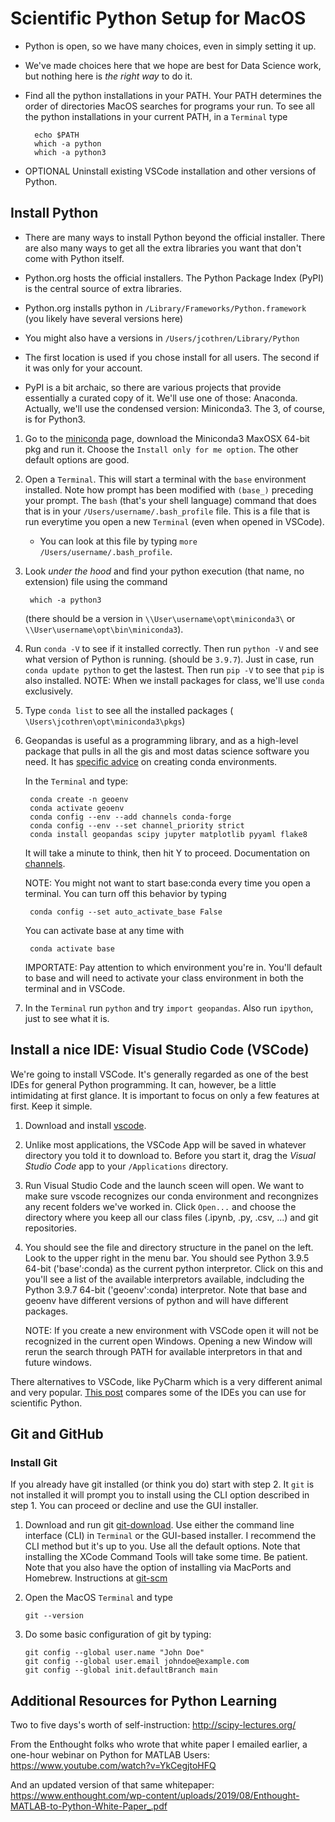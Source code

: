 # Scientific Python Setup for MacOS

- Python is open, so we have many choices, even in simply setting it up.

- We've made choices here that we hope are best for Data Science work, but nothing here is _the right way_ to do it.

- Find all the python installations in your PATH. Your PATH determines the order of directories MacOS searches for 
   programs your run. To see all the python installations in your current PATH, in a `Terminal` type 
  
        echo $PATH
        which -a python
        which -a python3 

- OPTIONAL Uninstall existing VSCode installation and other versions of Python.

## Install Python

- There are many ways to install Python beyond the official installer. There
  are also many ways to get all the extra libraries you want that don't come
  with Python itself.

- Python.org hosts the official installers. The Python Package Index (PyPI)
  is the central source of extra libraries. 

- Python.org installs python in `/Library/Frameworks/Python.framework` 
  (you likely have several versions here)

- You might also have a versions in `/Users/jcothren/Library/Python` 

- The first location is used if you chose install for all users. The second 
  if it was only for your account.

- PyPI is a bit archaic, so there are various projects that provide
  essentially a curated copy of it. We'll use one of those: Anaconda. Actually,
  we'll use the condensed version: Miniconda3. The 3, of course, is for Python3.

1. Go to the [miniconda][] page, download the Miniconda3 MaxOSX 64-bit pkg
   and run it. Choose the `Install only for me option`. The other default options 
   are good.

2. Open a `Terminal`. This will start a terminal with the `base` environment
   installed. Note how prompt has been modified with `(base_)` preceding your
   prompt. The `bash` (that's your shell language) command that does that is in
   your `/Users/username/.bash_profile` file. This is a file that is run
   everytime you open a new `Terminal` (even when opened in VSCode).
   - You can look at this file by typing `more /Users/username/.bash_profile`.

3. Look _under the hood_ and find your python execution (that name, no extension)
   file using the command 
   
        which -a python3
   
   (there should be a version in `\\User\username\opt\miniconda3\` or `\\User\username\opt\bin\miniconda3`). 

3. Run `conda -V` to see if it installed correctly. Then run `python -V` and
   see what version of Python is running. (should be `3.9.7`). Just in case, 
   run `conda update python` to get the lastest. Then run `pip -V` to see that 
   `pip` is also installed. NOTE: When we install packages for class, we'll use `conda` exclusively.

4. Type `conda list` to see all the installed packages ( `\Users\jcothren\opt\miniconda3\pkgs`)

5. Geopandas is useful as a programming library, and as a high-level package
   that pulls in all the gis and most datas science software you need. It has 
   [specific advice][] on creating conda environments.

   In the `Terminal` and type:

        conda create -n geoenv
        conda activate geoenv
        conda config --env --add channels conda-forge
        conda config --env --set channel_priority strict
        conda install geopandas scipy jupyter matplotlib pyyaml flake8

   It will take a minute to think, then hit Y to proceed. Documentation on [channels][4].

   NOTE: You might not want to start base:conda every time you open a terminal. You 
   can turn off this behavior by typing
   
        conda config --set auto_activate_base False
   
   You can activate base at any time with

        conda activate base
   
   IMPORTATE: Pay attention to which environment you're in. You'll default to base and will
   need to activate your class environment in both the terminal and in VSCode.

6. In the `Terminal` run `python` and try `import geopandas`. Also run `ipython`, just to see
   what it is.


[miniconda]: https://docs.conda.io/en/latest/miniconda.html
[specific advice]: https://geopandas.org/getting_started/install.html#using-the-conda-forge-channel
[vscode]: https//:https://code.visualstudio.com/Download

## Install a nice IDE: Visual Studio Code (VSCode)

We're going to install VSCode. It's generally regarded as one of the best
IDEs for general Python programming. It can, however, be a little intimidating at first glance. It
is important to focus on only a few features at first. Keep it simple.

1. Download and install [vscode][1].

2. Unlike most applications, the VSCode App will be saved in whatever directory you told
   it to download to. Before you start it, drag the _Visual Studio Code_ app to your 
   `/Applications` directory. 

3. Run Visual Studio Code and the launch sceen will open. We want to make sure vscode recognizes
   our conda environment and recongnizes any recent folders we've worked in. Click `Open...` and
   choose the directory where you keep all our class files (.ipynb, .py, .csv, ...) and 
   git repositories.

4. You should see the file and directory structure in the panel on the left. Look to the upper right 
   in the menu bar. You should see Python 3.9.5 64-bit ('base':conda) as the current python interpretor.
   Click on this and you'll see a list of the available interpretors available, indcluding the 
   Python 3.9.7 64-bit ('geoenv':conda) interpretor. Note that base and geoenv have different 
   versions of python and will have different packages.

   NOTE: If you create a new environment with VSCode open it will not be recognized in the current open
   Windows. Opening a new Window will rerun the search through PATH for available interpretors in that
   and future windows.

There alternatives to VSCode, like PyCharm which is a very different
animal and very popular. [This post][2] compares some of the IDEs you can use
for scientific Python.

[1]: https://code.visualstudio.com/download
[2]: https://medium.com/@rasmusgs/python-for-matlab-users-part-3-choosing-an-ide-af45b427d183
[4]: https://docs.conda.io/projects/conda/en/latest/user-guide/tasks/manage-channels.html


## Git and GitHub

### Install Git

If you already have git installed (or think you do) start with step 2. It `git` is not installed it will prompt you to install using the CLI option described in step 1. You can proceed or decline and use the GUI installer.

1.   Download and run git [git-download][]. Use either the command line interface (CLI) in `Terminal` or the GUI-based installer. I recommend the CLI method but it's up to you. Use all the default options. Note that installing the XCode Command Tools will take some time. Be patient. Note that you also have the option of installing via MacPorts and Homebrew. Instructions at [git-scm][]

2. Open the MacOS `Terminal` and type

       git --version

3. Do some basic configuration of git by typing:

       git config --global user.name "John Doe"
       git config --global user.email johndoe@example.com
       git config --global init.defaultBranch main

[git-download]: [https://git-scm.com/book/en/v2/Getting-Started-Installing-Git]
[git-scm]: [https://git-scm.com/install-guide/macos]

## Additional Resources for Python Learning

Two to five days's worth of self-instruction: <http://scipy-lectures.org/>

From the Enthought folks who wrote that white paper I emailed earlier, a
one-hour webinar on Python for MATLAB Users:
<https://www.youtube.com/watch?v=YkCegjtoHFQ>

And an updated version of that same whitepaper:
<https://www.enthought.com/wp-content/uploads/2019/08/Enthought-MATLAB-to-Python-White-Paper_.pdf>

